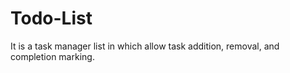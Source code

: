 # Todo-List
It is a task manager list in which allow task addition, removal, and completion marking.
